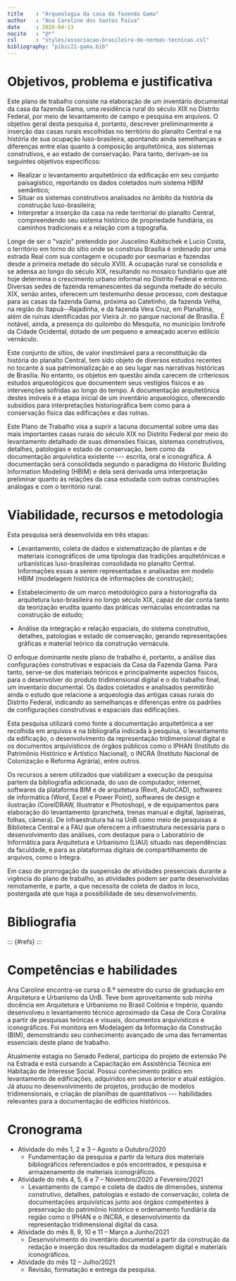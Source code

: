 ```yaml
---
title    : "Arqueologia da casa da fazenda Gama"
author   : "Ana Caroline dos Santos Paiva"
date     : 2020-04-13
nocite   : "@*"
csl      : "styles/associacao-brasileira-de-normas-tecnicas.csl"
bibliography: "pibic21-gama.bib"
---
```


Objetivos, problema e justificativa
===================================

Este plano de trabalho consiste na elaboração de um inventário
documental da casa da fazenda Gama, uma residência rural do século XIX
no Distrito Federal, por meio de levantamento de campo e pesquisa em
arquivos. O objetivo geral desta pesquisa é, portanto, descrever
preliminarmente a inserção das casas rurais escolhidas no território do
planalto Central e na história de sua ocupação luso-brasileira,
apontando ainda semelhanças e diferenças entre elas quanto à composição
arquitetônica, aos sistemas construtivos, e ao estado de conservação.
Para tanto, derivam-se os seguintes objetivos específicos:

- Realizar o levantamento arquitetônico da edificação em seu conjunto
  paisagístico, reportando os dados coletados num sistema HBIM semântico;
- Situar os sistemas construtivos analisados no âmbito da história da
  construção luso-brasileira;
- Interpretar a inserção da casa na rede territorial do planalto
  Central, compreendendo seu sistema histórico de propriedade fundiária,
  os caminhos tradicionais e a relação com a topografia.

Longe de ser o "vazio" pretendido por Juscelino Kubitschek e Lucio Costa,
o território em torno do sítio onde se construiu Brasília é ordenado por
uma estrada Real com sua contagem e ocupado por sesmarias e fazendas
desde a primeira metade do século XVIII. A ocupação rural se consolida e
se adensa ao longo do século XIX, resultando no mosaico fundiário que
até hoje determina o crescimento urbano informal no Distrito Federal e
entorno. Diversas sedes de fazenda remanescentes da segunda metade do
século XIX, senão antes, oferecem um testemunho desse processo, com
destaque para as casas da fazenda Gama, próxima ao Catetinho, da fazenda
Velha, na região do Itapuã--Rajadinha, e da fazenda Vera Cruz, em
Planaltina, além de ruínas identificadas por Vieira Jr. no parque
nacional de Brasília. É notável, ainda, a presença do quilombo do
Mesquita, no município limítrofe da Cidade Ocidental, dotado de um
pequeno e ameaçado acervo edilício vernáculo.

Este conjunto de sítios, de valor inestimável para a reconstituição da
história do planalto Central, tem sido objeto de diversos estudos
recentes no tocante à sua patrimonialização e ao seu lugar nas
narrativas históricas de Brasília. No entanto, os objetos em questão
ainda carecem de criteriosos estudos arqueológicos que documentem seus
vestígios físicos e as intervenções sofridas ao longo do tempo. A
documentação arquitetônica destes imóveis é a etapa inicial de um
inventário arqueológico, oferecendo subsídios para interpretações
historiográfica bem como para a conservação física das edificações e das
ruínas.

Este Plano de Trabalho visa a suprir a lacuna documental sobre uma das
mais importantes casas rurais do século XIX no
Distrito Federal por meio do levantamento detalhado de suas
dimensões físicas, sistemas construtivos, detalhes, patologias e estado
de conservação, bem como da documentação arquivística existente ---
escrita, oral e iconográfica. A documentação será consolidada segundo o
paradigma do Historic Building Information Modeling (HBIM) e dela será
derivada uma interpretação preliminar quanto às relações da casa
estudada com outras construções análogas e com o território rural. 

Viabilidade, recursos e metodologia
===================================

Esta pesquisa será desenvolvida em três etapas:

- Levantamento, coleta de dados e sistematização de plantas e de
  materiais iconográficos de uma tipologia das tradições arquitetônicas
  e urbanísticas luso-brasileiras consolidada no planalto Central.
  Informações essas a serem representadas e analisadas em modelo HBIM
  (modelagem histórica de informações de construção);

- Estabelecimento de um marco metodológico para a historiografia da
  arquitetura luso-brasileira no longo século XIX, capaz de dar conta
  tanto da teorização erudita quanto das práticas vernáculas encontradas
  na construção de estudo;

- Análise da integração e relação espaciais, do sistema construtivo,
  detalhes, patologias e estado de conservação, gerando representações
  gráficas e material teórico da construção vernácula.

O enfoque dominante neste plano de trabalho é, portanto, a análise das
configurações construtivas e espaciais da Casa da Fazenda Gama. Para
tanto, serve-se dos materiais teóricos e principalmente aspectos
físicos, para o desenvolver do produto tridimensional digital e o do
trabalho final, um inventario documental. Os dados coletados e
analisados permitirão ainda o estudo que relacione a arqueologia das
antigas casas rurais do Distrito Federal, indicando as semelhanças e
diferenças entre os padrões de configurações construtivas e espaciais
das edificações.

Esta pesquisa utilizará como fonte a documentação arquitetônica a ser
recolhida em arquivos e na bibliografia indicada à pesquisa, o
levantamento da edificação, o desenvolvimento da representação
tridimensional digital e os documentos arquivísticos de órgãos públicos
como o IPHAN (Instituto do Patrimônio Histórico e Artístico Nacional), o
INCRA (Instituto Nacional de Colonização e Reforma Agrária), entre
outros. 

Os recursos a serem utilizados que viabilizam a execução da pesquisa
partem da bibliografia adicionada, do uso de computador, internet,
softwares da plataforma BIM e de arquitetura (Revit, AutoCAD), softwares
de informática (Word, Excel e Power Point), softwares de design e
ilustração (CorelDRAW, Illustrator e Photoshop), e de equipamentos para
elaboração do levantamento (prancheta, trenas manual e digital,
lapiseiras, folhas, câmera). De infraestrutura há na UnB como meio de
pesquisas a Biblioteca Central e a FAU que oferecem a infraestrutura
necessária para o desenvolvimento das análises, com destaque para o
Laboratório de Informática para Arquitetura e Urbanismo (LIAU) situado
nas dependências da faculdade, e para as plataformas digitais de
compartilhamento de arquivos, como o Integra. 

Em caso de prorrogação da suspensão de atividades presenciais durante a
vigência do plano de trabalho, as atividades podem ser parte
desenvolvidas remotamente, e parte, a que necessita de coleta de dados
in loco, postergada até que haja a possibilidade de seu desenvolvimento.

Bibliografia
============

::: {#refs}
:::

Competências e habilidades
==========================

Ana Caroline encontra-se cursa o 8.º semestre do curso de graduação em
Arquitetura e Urbanismo da UnB. Teve bom aproveitamento sob minha
docência em Arquitetura e Urbanismo no Brasil Colônia e Império, quando
desenvolveu o levantamento técnico aproximado da Casa de Cora Coralina a
partir de pesquisas teóricas e visuais, documentos arquivísticos e
iconográficos. Foi monitora em Modelagem da Informação da Construção
(BIM), demonstrando seu conhecimento avançado de uma das ferramentas
essenciais deste plano de trabalho. 

Atualmente estagia no Senado Federal, participa do projeto de extensão
Pé na Estrada e está cursando a Capacitação em Assistência Técnica em
Habitação de Interesse Social. Possui conhecimento prático em
levantamento de edificações, adquiridos em seus anterior e atual
estágios. Já atuou no desenvolvimento de projetos, produção de modelos
tridimensionais, e criação de planilhas de quantitativos --- habilidades
relevantes para a documentação de edifícios históricos.


Cronograma
==========

- Atividade do mês 1, 2 e 3 – Agosto a Outubro/2020
  - Fundamentação da pesquisa a partir da leitura dos materiais
    bibliográficos referenciados e pós encontrados, e pesquisa e
    armazenamento de materiais iconográficos.
- Atividade do mês 4, 5, 6 e 7 – Novembro/2020 a Fevereiro/2021
  - Levantamento de campo e coleta de dados de dimensões, sistema
    construtivo, detalhes, patologias e estado de conservação, coleta de
    documentações arquivísticas junto aos órgãos competentes à
    preservação do patrimônio histórico e ordenamento fundiária da
    região como o IPHAN e o INCRA, e desenvolvimento da representação
    tridimensional digital da casa.
- Atividade do mês 8, 9, 10 e 11 – Março a Junho/2021
  - Desenvolvimento do inventário documental a partir da construção da
    redação e inserção dos resultados da modelagem digital e materiais
    iconográficos.
- Atividade do mês 12 – Julho/2021
  - Revisão, formatação e entrega da pesquisa.

